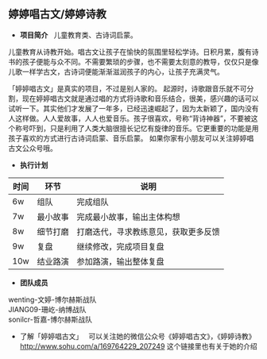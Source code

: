 ## 婷婷唱古文/婷婷诗教
- **项目简介**  
儿童教育类、古诗词启蒙。 

儿童教育从诗教开始。唱古文让孩子在愉快的氛围里轻松学诗。日积月累，腹有诗书的孩子便能与众不同。不需要繁琐的步骤，也不需要太刻意的教导，仅仅只是像儿歌一样学古文，古诗词便能渐渐滋润孩子的内心，让孩子充满灵气。

「婷婷唱古文」是真实的项目，不过是别人家的。
起源时，诗歌跟音乐就不可分割，现在婷婷唱古文就是通过唱的方式将诗歌和音乐结合，很美，感兴趣的话可以试听一下。其实他们才发展了一年多，已经迅速崛起了，因为太新颖了，国内没有人这样做。人人爱故事，人人也爱音乐。孩子很喜欢，号称“背诗神器”，不要被这个称号吓到，只是利用了人类大脑很擅长记忆有旋律的音乐。它更重要的功能是用孩子喜欢的方式进行古诗词启蒙、音乐启蒙。
如果你家有小朋友可以关注婷婷唱古文公众号哦。

- **执行计划**

时间|环节|说明
-----|-----|-----
6w |组队|完成组队
7w |最小故事|完成最小故事，输出主体构想
8w |细节打磨|打磨迭代，寻求教练意见，获取更多反馈
9w |复盘|继续修改，完成项目复盘
10w |结业路演|参加路演，输出整体复盘

- **团队成员**  

wenting-文婷-博尔赫斯战队  
JIANG09-珊屹-纳博战队  
sonilcr-哲嘉-博尔赫斯战队


- 了解「婷婷唱古文」  
可以关注她的微信公众号《婷婷唱古文》，《婷婷诗教》  
http://www.sohu.com/a/169764229_207249 这个链接里也有关于她的介绍
